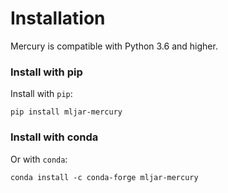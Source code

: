 <h1> Installation </h1>

Mercury is compatible with Python 3.6 and higher.

### Install with pip

Install with `pip`:

```
pip install mljar-mercury
```


### Install with conda

Or with `conda`:

```
conda install -c conda-forge mljar-mercury
```

